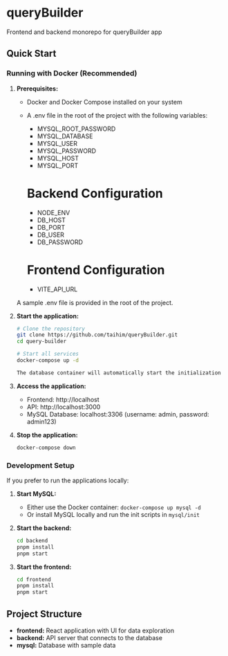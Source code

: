 # queryBuilder
Frontend and backend monorepo for queryBuilder app

## Quick Start

### Running with Docker (Recommended)

1. **Prerequisites:**
   - Docker and Docker Compose installed on your system
   - A .env file in the root of the project with the following variables:
     - MYSQL_ROOT_PASSWORD
     - MYSQL_DATABASE
     - MYSQL_USER
     - MYSQL_PASSWORD
     - MYSQL_HOST
     - MYSQL_PORT

     # Backend Configuration
     - NODE_ENV
     - DB_HOST
     - DB_PORT
     - DB_USER
     - DB_PASSWORD

     # Frontend Configuration
     - VITE_API_URL

   A sample .env file is provided in the root of the project.


2. **Start the application:**
   ```bash
   # Clone the repository
   git clone https://github.com/taihim/queryBuilder.git
   cd query-builder

   # Start all services
   docker-compose up -d

   The database container will automatically start the initialization scripts. It might take some time for the database to be ready.

   ```

3. **Access the application:**
   - Frontend: http://localhost
   - API: http://localhost:3000
   - MySQL Database: localhost:3306 (username: admin, password: admin123)

4. **Stop the application:**
   ```bash
   docker-compose down
   ```

### Development Setup

If you prefer to run the applications locally:

1. **Start MySQL:**
   - Either use the Docker container: `docker-compose up mysql -d`
   - Or install MySQL locally and run the init scripts in `mysql/init`

2. **Start the backend:**
   ```bash
   cd backend
   pnpm install
   pnpm start
   ```

3. **Start the frontend:**
   ```bash
   cd frontend
   pnpm install
   pnpm start
   ```

## Project Structure

- **frontend:** React application with UI for data exploration
- **backend:** API server that connects to the database
- **mysql:** Database with sample data
